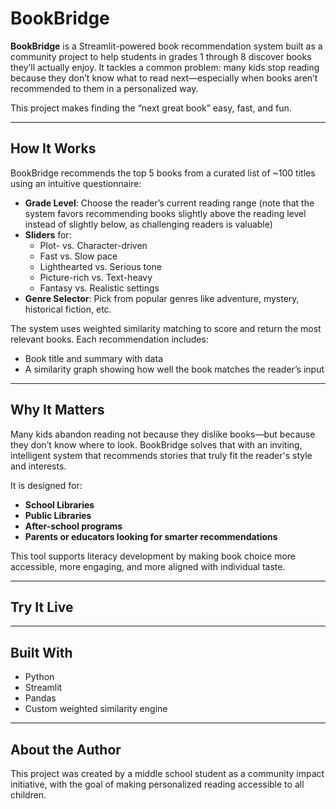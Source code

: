# BookBridge
**BookBridge** is a Streamlit-powered book recommendation system built as a community project to help students in grades 1 through 8 discover books they’ll actually enjoy. It tackles a common problem: many kids stop reading because they don’t know what to read next—especially when books aren’t recommended to them in a personalized way.

This project makes finding the “next great book” easy, fast, and fun.

---

## How It Works

BookBridge recommends the top 5 books from a curated list of ~100 titles using an intuitive questionnaire:

- **Grade Level**: Choose the reader’s current reading range (note that the system favors recommending books slightly above the reading level instead of slightly below, as challenging readers is valuable)
- **Sliders** for:
  - Plot- vs. Character-driven
  - Fast vs. Slow pace
  - Lighthearted vs. Serious tone
  - Picture-rich vs. Text-heavy
  - Fantasy vs. Realistic settings
- **Genre Selector**: Pick from popular genres like adventure, mystery, historical fiction, etc.

The system uses weighted similarity matching to score and return the most relevant books. Each recommendation includes:
- Book title and summary with data
- A similarity graph showing how well the book matches the reader’s input

---

## Why It Matters

Many kids abandon reading not because they dislike books—but because they don’t know where to look. BookBridge solves that with an inviting, intelligent system that recommends stories that truly fit the reader's style and interests.

It is designed for:
- **School Libraries**
- **Public Libraries**
- **After-school programs**
- **Parents or educators looking for smarter recommendations**

This tool supports literacy development by making book choice more accessible, more engaging, and more aligned with individual taste.

---

## Try It Live


---

## Built With

- Python
- Streamlit
- Pandas
- Custom weighted similarity engine

---

## About the Author

This project was created by a middle school student as a community impact initiative, with the goal of making personalized reading accessible to all children.
